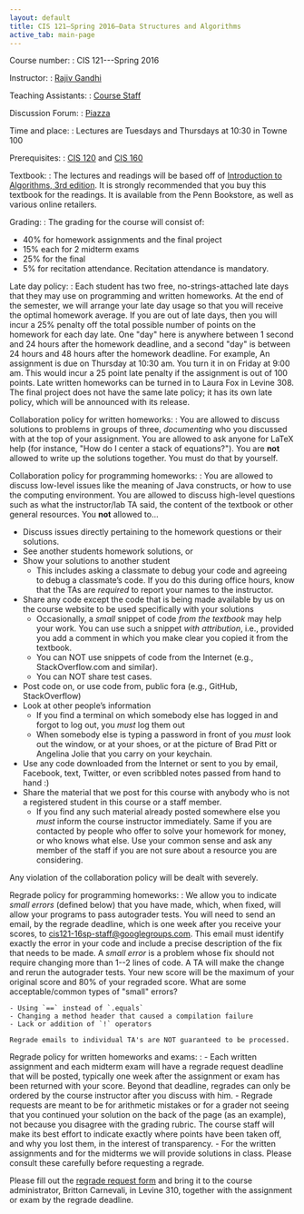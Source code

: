 ```yaml
---
layout: default
title: CIS 121—Spring 2016—Data Structures and Algorithms
active_tab: main-page
---
```


Course number:
: CIS 121---Spring 2016

Instructor:
: [Rajiv Gandhi](mailto:rajivg100@gmail.com)

Teaching Assistants:
: [Course Staff](staff.html)

Discussion Forum:
: [Piazza](https://piazza.com/upenn/spring2016/cis121/)

Time and place:
: Lectures are Tuesdays and Thursdays at 10:30 in Towne 100

Prerequisites:
: [CIS 120](http://www.seas.upenn.edu/~cis120/) and [CIS 160](http://www.thepigeonholeprinciple.com)

Textbook:
: The lectures and readings will be based off of
[Introduction to Algorithms, 3rd edition](http://www.amazon.com/Introduction-Algorithms-3rd-Thomas-Cormen/dp/0262033844/).
It is strongly recommended that you buy this textbook for the readings. It is available from the Penn Bookstore, as well as various online retailers.  

Grading:
: The grading for the course will consist of:

* 40% for homework assignments and the final project
* 15% each for 2 midterm exams
* 25% for the final
* 5% for recitation attendance. Recitation attendance is mandatory.

Late day policy:
: Each student has two free, no-strings-attached late days that they may use on
programming and written homeworks. At the end of the semester, we will arrange
your late day usage so that you will receive the optimal homework average. If
you are out of late days, then you will incur a 25% penalty off the 
total possible number of points on the homework for
each day late. One "day" here is anywhere between 1 second and 24 hours after
the homework deadline, and a second "day" is between 24 hours and 48 hours after
the homework deadline. For example, An assignment is due on Thursday at 10:30 am. 
You turn it in on Friday at 9:00 am. This would incur a 25 point late penalty 
if the assignment is out of 100 points. 
Late written homeworks can be turned in to Laura Fox
in Levine 308. The final project does not have the same late policy;
it has its own late policy, which will be announced with its release.

Collaboration policy for written homeworks:
: You are allowed to discuss solutions to problems in groups of three,
*documenting* who you discussed with at the top of your assignment. You are
allowed to ask anyone for LaTeX help (for instance, "How do I center a stack of
equations?"). You are **not** allowed to write up the solutions together. You
must do that by yourself.

Collaboration policy for programming homeworks:
: You are allowed to discuss low-level issues like the meaning of Java
 constructs, or how to use the computing environment. You are allowed to discuss
 high-level questions such as what the instructor/lab TA said, the content of
 the textbook or other general resources. You **not** allowed to...

-   Discuss issues directly pertaining to the homework questions or
    their solutions.
-   See another students homework solutions, or
-   Show your solutions to another student
    -   This includes asking a classmate to debug your code and agreeing
        to debug a classmate’s code. If you do this during office hours,
        know that the TAs are *required* to report your names to the
        instructor.
-   Share any code except the code that is being made available by us on
    the course website to be used specifically with your solutions
    -   Occasionally, a *small* snippet of code *from the textbook* may help
        your work. You can use such a snippet *with attribution*, i.e.,
        provided you add a comment in which you make clear you copied it
        from the textbook.
    -   You can NOT use snippets of code from the Internet (e.g.,
        StackOverflow.com and similar).
    -   You can NOT share test cases.
-   Post code on, or use code from, public fora (e.g., GitHub,
    StackOverflow)
-   Look at other people’s information
    -   If you find a terminal on which somebody else has logged in and
        forgot to log out, you *must* log them out
    -   When somebody else is typing a password in front of you *must*
        look out the window, or at your shoes, or at the picture of Brad
        Pitt or Angelina Jolie that you carry on your keychain.
-   Use any code downloaded from the Internet or sent to you by email,
    Facebook, text, Twitter, or even scribbled notes passed from hand to
    hand :)
-   Share the material that we post for this course with anybody who is
    not a registered student in this course or a staff member.
    -   If you find any such material already posted somewhere else you
        *must* inform the course instructor immediately. Same if you are
        contacted by people who offer to solve your homework for money,
        or who knows what else. Use your common sense and ask any member
        of the staff if you are not sure about a resource you are
        considering.

Any violation of the collaboration policy will be dealt with severely.

Regrade policy for programming homeworks:
: We allow you to indicate *small errors* (defined below) that you have made,
    which, when fixed, will allow your programs to pass autograder tests. You
    will need to send an email, by the regrade deadline, which is one week after
    you receive your scores, to
    [cis121-16sp-staff@googlegroups.com](mailto:cis121-16sp-staff@googlegroups.com).
    This email must identify exactly the error in your code and include a
    precise description of the fix that needs to be made. A *small error* is a
    problem whose fix should not require changing more than 1--2 lines of code.
    A TA will make the change and rerun the autograder tests. Your new score
    will be the maximum of your original score and 80% of your regraded score.
    What are some acceptable/common types of "small" errors? 

    - Using `==` instead of `.equals`
    - Changing a method header that caused a compilation failure
    - Lack or addition of `!` operators

    Regrade emails to individual TA's are NOT guaranteed to be processed. 

Regrade policy for written homeworks and exams:
: 
    - Each written assignment and each midterm exam will have a regrade request deadline that will be posted, typically one week after the assignment or exam has been returned with your score. Beyond that deadline, regrades can only be ordered by the course instructor after you discuss with him.
    - Regrade requests are meant to be for arithmetic mistakes or for a grader not seeing that you continued your solution on the back of the page (as an example), not because you disagree with the grading rubric. The course staff will make its best effort to indicate exactly where points have been taken off, and why you lost them, in the interest of transparency.
    - For the written assignments and for the midterms we will provide solutions in class. Please consult these carefully before requesting a regrade.

Please fill out the
[regrade request form](content/hws/regrade_request_15fa.pdf) and bring it to the
course administrator, Britton Carnevali, in Levine 310, together with the
assignment or exam by the regrade deadline. 
